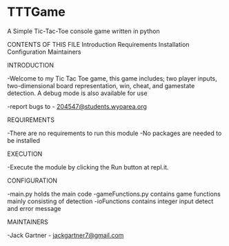 # TTTGame
A Simple Tic-Tac-Toe console game written in python

CONTENTS OF THIS FILE
Introduction
Requirements
Installation
Configuration
Maintainers

INTRODUCTION

-Welcome to my Tic Tac Toe game, this game includes; two player inputs, two-dimensional board representation, win, cheat, and gamestate detection. A debug mode
is also available for use

-report bugs to - 204547@students.wyoarea.org

REQUIREMENTS

-There are no requirements to run this module
-No packages are needed to be installed

EXECUTION

-Execute the module by clicking the Run button at repl.it.

CONFIGURATION

-main.py holds the main code
-gameFunctions.py contains game functions mainly consisting of detection
-ioFunctions contains integer input detect and error message

MAINTAINERS

-Jack Gartner - jackgartner7@gmail.com

